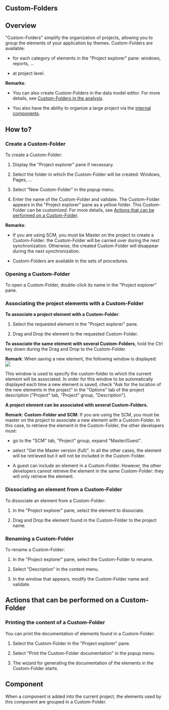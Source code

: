 


## Custom-Folders
			



<a name="NOTE1"></a>
<a name="NOTE1_1"></a>


## Overview
<a name="overview_ELTTEXTE000203"></a>
"Custom-Folders" simplify the organization of projects, allowing you to group the elements of your application by themes. Custom-Folders are available: 

- for each category of elements in the "Project explorer" pane: windows, reports, ...

- at project level. 




**Remarks**:

- You can also create Custom-Folders in the data model editor. For more details, see [Custom-Folders in the analysis](../Editeurs/2011003.md).

- You also have the ability to organize a large project via the [internal components](../Editeurs/2014100.md).




<a name="NOTE2"></a>
<a name="NOTE2_1"></a>


## How to?
<a name="how_ELTTEXTE000227"></a>


### Create a Custom-Folder
<a name="create_customfolder_ELTPARAGRAPHE000032"></a>

To create a Custom-Folder:

1. Display the "Project explorer" pane if necessary.

2. Select the folder in which the Custom-Folder will be created: Windows, Pages, ...

3. Select "New Custom-Folder" in the popup menu.

4. Enter the name of the Custom-Folder and validate. The Custom-Folder appears in the "Project explorer" pane as a yellow folder. This Custom-Folder can be customized. For more details, see [Actions that can be performed on a Custom-Folder](#NOTE3_1).




**Remarks**:

- If you are using SCM, you must be Master on the project to create a Custom-Folder: the Custom-Folder will be carried over during the next synchronization. Otherwise, the created Custom-Folder will disappear during the next synchronization.

- Custom-Folders are available in the sets of procedures.



<a name="NOTE2_2"></a>


### Opening a Custom-Folder
<a name="opening_customfolder_ELTPARAGRAPHE000054"></a>

To open a Custom-Folder, double-click its name in the "Project explorer" pane.
<a name="NOTE2_4"></a>


### Associating the project elements with a Custom-Folder
<a name="associating_the_project_elements_with_customfolder_ELTPARAGRAPHE000061"></a>

**To associate a project element with a Custom-Folder**: 

1. Select the requested element in the "Project explorer" pane. 

2. Drag and Drop the element to the requested Custom-Folder. 




**To associate the same element with several Custom-Folders**, hold the Ctrl key down during the Drag and Drop to the Custom-Folder.

**Remark**: When saving a new element, the following window is displayed: 
<br>![](https://doc.pcsoft.fr/en-US/images/image.awp?langid=3&name=PersoDossier.GIF)

This window is used to specify the custom-folder to which the current element will be associated. 
In order for this window to be automatically displayed each time a new element is saved, check "Ask for the location of the new elements in the project" in the "Options" tab of the project description ("Project" tab, "Project" group, "Description").

**A project element can be associated with several Custom-Folders.**

**Remark**: **Custom-Folder and SCM**: 
If you are using the SCM, you must be master on the project to associate a new element with a Custom-Folder. In this case, to retrieve the element in the Custom-Folder, the other developers must: 

- go to the "SCM" tab, "Project" group, expand "Master/Guest". 

- select "Get the Master version (full)".  In all the other cases, the element will be retrieved but it will not be included in the Custom-Folder.

- A guest can include an element in a Custom-Folder. However, the other developers cannot retrieve the element in the same Custom-Folder: they will only retrieve the element.



<a name="NOTE2_5"></a>


### Dissociating an element from a Custom-Folder
<a name="dissociating_element_from_customfolder_ELTPARAGRAPHE000120"></a>

To dissociate an element from a Custom-Folder: 

1. In the "Project explorer" pane, select the element to dissociate. 

2. Drag and Drop the element found in the Custom-Folder to the project name.



<a name="NOTE2_6"></a>


### Renaming a Custom-Folder
<a name="renaming_customfolder_ELTPARAGRAPHE000130"></a>

To rename a Custom-Folder: 

1. In the "Project explorer" pane, select the Custom-Folder to rename. 

2. Select "Description" in the context menu. 

3. In the window that appears, modify the Custom-Folder name and validate. 




<a name="NOTE3"></a>
<a name="NOTE3_1"></a>


## Actions that can be performed on a Custom-Folder
<a name="actions_that_can_performed_customfolder_ELTTEXTE000275"></a>


### Printing the content of a Custom-Folder
<a name="printing_the_content_customfolder_ELTPARAGRAPHE000143"></a>

You can print the documentation of elements found in a Custom-Folder: 

1. Select the Custom-Folder in the "Project explorer" pane. 

2. Select "Print the Custom-Folder documentation" in the popup menu.

3. The wizard for generating the documentation of the elements in the Custom-Folder starts.




<a name="NOTE4"></a>
<a name="NOTE4_1"></a>


## Component
<a name="component_ELTTEXTE000299"></a>
When a component is added into the current project, the elements used by this component are grouped in a Custom-Folder. 


